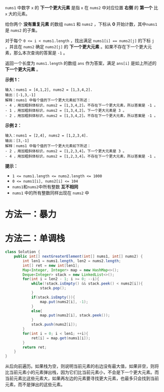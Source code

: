 `nums1` 中数字 `x` 的 **下一个更大元素** 是指 `x` 在 `nums2` 中对应位置 **右侧** 的 **第一个** 比 `x` 大的元素。

给你两个 **没有重复元素** 的数组 `nums1` 和 `nums2` ，下标从 **0** 开始计数，其中`nums1` 是 `nums2` 的子集。

对于每个 `0 <= i < nums1.length` ，找出满足 `nums1[i] == nums2[j]` 的下标 `j` ，并且在 `nums2` 确定 `nums2[j]` 的 **下一个更大元素** 。如果不存在下一个更大元素，那么本次查询的答案是 `-1` 。

返回一个长度为 `nums1.length` 的数组 `ans` 作为答案，满足 `ans[i]` 是如上所述的 **下一个更大元素** 。

 

**示例 1：**

```
输入：nums1 = [4,1,2], nums2 = [1,3,4,2].
输出：[-1,3,-1]
解释：nums1 中每个值的下一个更大元素如下所述：
- 4 ，用加粗斜体标识，nums2 = [1,3,4,2]。不存在下一个更大元素，所以答案是 -1 。
- 1 ，用加粗斜体标识，nums2 = [1,3,4,2]。下一个更大元素是 3 。
- 2 ，用加粗斜体标识，nums2 = [1,3,4,2]。不存在下一个更大元素，所以答案是 -1 。
```

**示例 2：**

```
输入：nums1 = [2,4], nums2 = [1,2,3,4].
输出：[3,-1]
解释：nums1 中每个值的下一个更大元素如下所述：
- 2 ，用加粗斜体标识，nums2 = [1,2,3,4]。下一个更大元素是 3 。
- 4 ，用加粗斜体标识，nums2 = [1,2,3,4]。不存在下一个更大元素，所以答案是 -1 。
```

 

**提示：**

- `1 <= nums1.length <= nums2.length <= 1000`
- `0 <= nums1[i], nums2[i] <= 104`
- `nums1`和`nums2`中所有整数 **互不相同**
- `nums1` 中的所有整数同样出现在 `nums2` 中



# 方法一：暴力

# 方法二：单调栈

```java
class Solution {
    public int[] nextGreaterElement(int[] nums1, int[] nums2) {
        int len1 = nums1.length, len2 = nums2.length;
        int[] ret = new int[len1];
        Map<Integer, Integer> map = new HashMap<>();
        Deque<Integer> stack = new LinkedList<>();
        for(int i = len2 - 1; i >= 0; --i){
            while(!stack.isEmpty() && stack.peek() < nums2[i]){
                stack.pop();
            }
            if(stack.isEmpty()){
                map.put(nums2[i], -1);
            }
            else{
                map.put(nums2[i], stack.peek());
            }
            stack.push(nums2[i]);
        }
        for(int i = 0; i < len1; ++i){
            ret[i] = map.get(nums1[i]);
        }
        return ret;
    }
}
```

从后向前遍历。如果栈为空，则说明当前元素的右边没有最大值，如果非空，则将比当前元素小的元素弹出栈，因为它们比当前元素小，不会是下一个更大元素。而当前元素比这些元素大，如果再左边的元素要寻找更大元素，也最多只会找到当前元素，而不是弹出的这些元素。